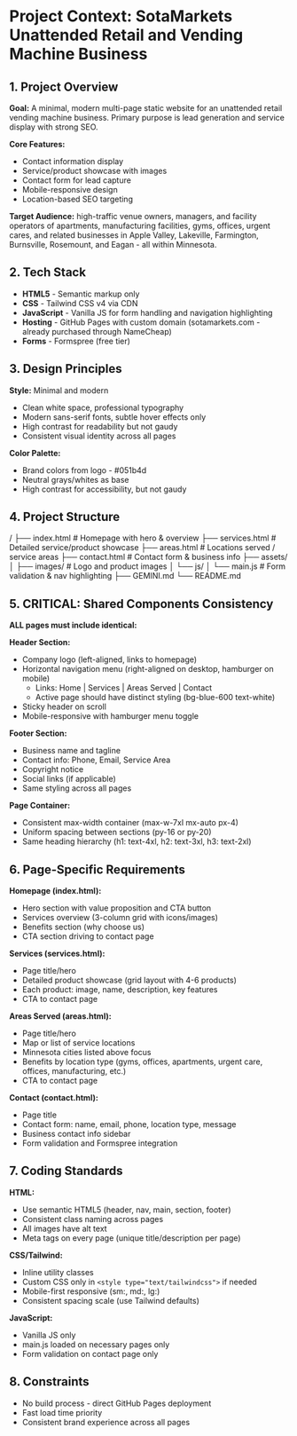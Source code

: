 
# Project Context: SotaMarkets Unattended Retail and Vending Machine Business

## 1. Project Overview
**Goal:** A minimal, modern multi-page static website for an unattended retail vending machine business. Primary purpose is lead generation and service display with strong SEO.

**Core Features:** 
- Contact information display
- Service/product showcase with images
- Contact form for lead capture
- Mobile-responsive design
- Location-based SEO targeting

**Target Audience:** high-traffic venue owners, managers, and facility operators of apartments, manufacturing facilities, gyms, offices, urgent cares, and related businesses in Apple Valley, Lakeville, Farmington, Burnsville, Rosemount, and Eagan - all within Minnesota.

## 2. Tech Stack
- **HTML5** - Semantic markup only
- **CSS** - Tailwind CSS v4 via CDN
- **JavaScript** - Vanilla JS for form handling and navigation highlighting
- **Hosting** - GitHub Pages with custom domain (sotamarkets.com - already purchased through NameCheap)
- **Forms** - Formspree (free tier)

## 3. Design Principles
**Style:** Minimal and modern
- Clean white space, professional typography
- Modern sans-serif fonts, subtle hover effects only
- High contrast for readability but not gaudy
- Consistent visual identity across all pages

**Color Palette:** 
- Brand colors from logo - #051b4d
- Neutral grays/whites as base
- High contrast for accessibility, but not gaudy

## 4. Project Structure
/
├── index.html # Homepage with hero & overview
├── services.html # Detailed service/product showcase
├── areas.html # Locations served / service areas
├── contact.html # Contact form & business info
├── assets/
│ ├── images/ # Logo and product images
│ └── js/
│   └── main.js # Form validation & nav highlighting
├── GEMINI.md
└── README.md

## 5. **CRITICAL: Shared Components Consistency**

**ALL pages must include identical:**

**Header Section:**
- Company logo (left-aligned, links to homepage)
- Horizontal navigation menu (right-aligned on desktop, hamburger on mobile)
  - Links: Home | Services | Areas Served | Contact
  - Active page should have distinct styling (bg-blue-600 text-white)
- Sticky header on scroll
- Mobile-responsive with hamburger menu toggle

**Footer Section:**
- Business name and tagline
- Contact info: Phone, Email, Service Area
- Copyright notice
- Social links (if applicable)
- Same styling across all pages

**Page Container:**
- Consistent max-width container (max-w-7xl mx-auto px-4)
- Uniform spacing between sections (py-16 or py-20)
- Same heading hierarchy (h1: text-4xl, h2: text-3xl, h3: text-2xl)

## 6. Page-Specific Requirements

**Homepage (index.html):**
- Hero section with value proposition and CTA button
- Services overview (3-column grid with icons/images)
- Benefits section (why choose us)
- CTA section driving to contact page

**Services (services.html):**
- Page title/hero
- Detailed product showcase (grid layout with 4-6 products)
- Each product: image, name, description, key features
- CTA to contact page

**Areas Served (areas.html):**
- Page title/hero
- Map or list of service locations
- Minnesota cities listed above focus
- Benefits by location type (gyms, offices, apartments, urgent care, offices, manufacturing, etc.)
- CTA to contact page

**Contact (contact.html):**
- Page title
- Contact form: name, email, phone, location type, message
- Business contact info sidebar
- Form validation and Formspree integration

## 7. Coding Standards

**HTML:**
- Use semantic HTML5 (header, nav, main, section, footer)
- Consistent class naming across pages
- All images have alt text
- Meta tags on every page (unique title/description per page)

**CSS/Tailwind:**
- Inline utility classes
- Custom CSS only in `<style type="text/tailwindcss">` if needed
- Mobile-first responsive (sm:, md:, lg:)
- Consistent spacing scale (use Tailwind defaults)

**JavaScript:**
- Vanilla JS only
- main.js loaded on necessary pages only
- Form validation on contact page only

## 8. Constraints
- No build process - direct GitHub Pages deployment
- Fast load time priority
- Consistent brand experience across all pages